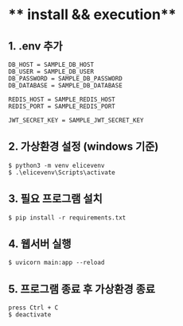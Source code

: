 # ** install && execution**

## 1. .env 추가
```
DB_HOST = SAMPLE_DB_HOST
DB_USER = SAMPLE_DB_USER
DB_PASSWORD = SAMPLE_DB_PASSWORD
DB_DATABASE = SAMPLE_DB_DATABASE

REDIS_HOST = SAMPLE_REDIS_HOST
REDIS_PORT = SAMPLE_REDIS_PORT

JWT_SECRET_KEY = SAMPLE_JWT_SECRET_KEY
```
## 2. 가상환경 설정 (windows 기준)
```
$ python3 -m venv elicevenv
$ .\elicevenv\Scripts\activate
```
## 3. 필요 프로그램 설치
```
$ pip install -r requirements.txt
```
## 4. 웹서버 실행
```
$ uvicorn main:app --reload
```
## 5. 프로그램 종료 후 가상환경 종료
```
press Ctrl + C
$ deactivate
```